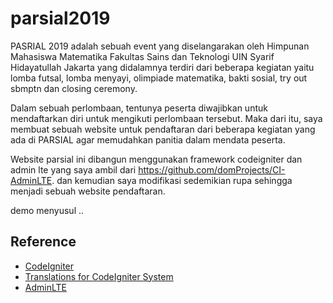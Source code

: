 # parsial2019
PASRIAL 2019 adalah sebuah event yang diselangarakan oleh Himpunan Mahasiswa Matematika Fakultas Sains dan Teknologi UIN Syarif Hidayatullah Jakarta yang didalamnya terdiri dari beberapa kegiatan yaitu lomba futsal, lomba menyayi, olimpiade matematika, bakti sosial, try out sbmptn dan closing ceremony.

Dalam sebuah perlombaan, tentunya peserta diwajibkan untuk mendaftarkan diri untuk mengikuti perlombaan tersebut. Maka dari itu, saya membuat sebuah website untuk pendaftaran dari beberapa kegiatan yang ada di PARSIAL agar memudahkan panitia dalam mendata peserta. 

Website parsial ini dibangun menggunakan framework codeigniter dan admin lte yang saya ambil dari https://github.com/domProjects/CI-AdminLTE. dan kemudian saya modifikasi sedemikian rupa sehingga menjadi sebuah website pendaftaran.

demo menyusul ..

## Reference

* [CodeIgniter](https://github.com/bcit-ci/CodeIgniter)
* [Translations for CodeIgniter System](https://github.com/bcit-ci/codeigniter3-translations)
* [AdminLTE](https://github.com/almasaeed2010/AdminLTE)
